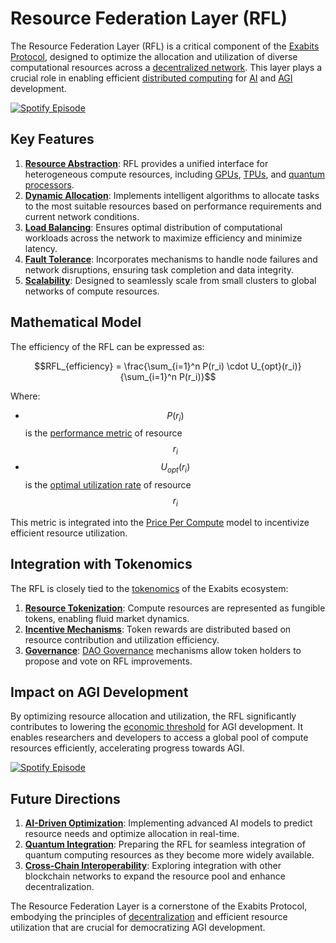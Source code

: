 # Resource Federation Layer (RFL)

The Resource Federation Layer (RFL) is a critical component of the [Exabits Protocol](../EXABITS_PROTOCOL.md), designed to optimize the allocation and utilization of diverse computational resources across a [decentralized network](../governance/decentralization.md). This layer plays a crucial role in enabling efficient [distributed computing](../DISTRIBUTED_DEVELOPMENT.md) for [AI](european_union.md) and [AGI](../AI/agi.md) development.

[![Spotify Episode](https://img.shields.io/badge/Spotify-Episode-1DB954?style=for-the-badge\&logo=spotify\&logoColor=white)](https://open.spotify.com/episode/4lRZs9HKg4gj032NV0CAfr?si=-SrO2htQQdi_vngAIEz8FQ)

## Key Features

1. [**Resource Abstraction**](../RESOURCE_ABSTRACTION.md): RFL provides a unified interface for heterogeneous compute resources, including [GPUs](../GPU.md), [TPUs](../TPU.md), and [quantum processors](../../../tech_docs/visual/movies.md).
2. [**Dynamic Allocation**](../DYNAMIC_ALLOCATION.md): Implements intelligent algorithms to allocate tasks to the most suitable resources based on performance requirements and current network conditions.
3. [**Load Balancing**](../LOAD_BALANCING.md): Ensures optimal distribution of computational workloads across the network to maximize efficiency and minimize latency.
4. [**Fault Tolerance**](../FAULT_TOLERANCE.md): Incorporates mechanisms to handle node failures and network disruptions, ensuring task completion and data integrity.
5. [**Scalability**](../SCALABILITY.md): Designed to seamlessly scale from small clusters to global networks of compute resources.

## Mathematical Model

The efficiency of the RFL can be expressed as:

$$RFL_{efficiency} = \frac{\sum_{i=1}^n P(r_i) \cdot U_{opt}(r_i)}{\sum_{i=1}^n P(r_i)}$$

Where:

* $$P(r_i)$$ is the [performance metric](../PERFORMANCE_METRICS.md) of resource $$r_i$$
* $$U_{opt}(r_i)$$ is the [optimal utilization rate](../OPTIMAL_UTILIZATION.md) of resource $$r_i$$

This metric is integrated into the [Price Per Compute](../AI/price_per_compute.md) model to incentivize efficient resource utilization.

## Integration with Tokenomics

The RFL is closely tied to the [tokenomics](../TOKENOMICS.md) of the Exabits ecosystem:

1. [**Resource Tokenization**](../RESOURCE_TOKENIZATION.md): Compute resources are represented as fungible tokens, enabling fluid market dynamics.
2. [**Incentive Mechanisms**](../INCENTIVE_MECHANISMS.md): Token rewards are distributed based on resource contribution and utilization efficiency.
3. [**Governance**](../DAO_GOVERNANCE.md): [DAO Governance](../DAO_GOVERNANCE.md) mechanisms allow token holders to propose and vote on RFL improvements.

## Impact on AGI Development

By optimizing resource allocation and utilization, the RFL significantly contributes to lowering the [economic threshold](patient_data.md) for AGI development. It enables researchers and developers to access a global pool of compute resources efficiently, accelerating progress towards AGI.

[![Spotify Episode](https://img.shields.io/badge/Spotify-Episode-1DB954?style=for-the-badge\&logo=spotify\&logoColor=white)](https://open.spotify.com/episode/1uzotV5ZlWsBTVGjdVV6hT?si=OTu9IhqfS0OMqRWF2Eaebg)

## Future Directions

1. [**AI-Driven Optimization**](../AI_OPTIMIZATION.md): Implementing advanced AI models to predict resource needs and optimize allocation in real-time.
2. [**Quantum Integration**](../QUANTUM_INTEGRATION.md): Preparing the RFL for seamless integration of quantum computing resources as they become more widely available.
3. [**Cross-Chain Interoperability**](../CROSS_CHAIN_INTEROPERABILITY.md): Exploring integration with other blockchain networks to expand the resource pool and enhance decentralization.

The Resource Federation Layer is a cornerstone of the Exabits Protocol, embodying the principles of [decentralization](../governance/decentralization.md) and efficient resource utilization that are crucial for democratizing AGI development.
